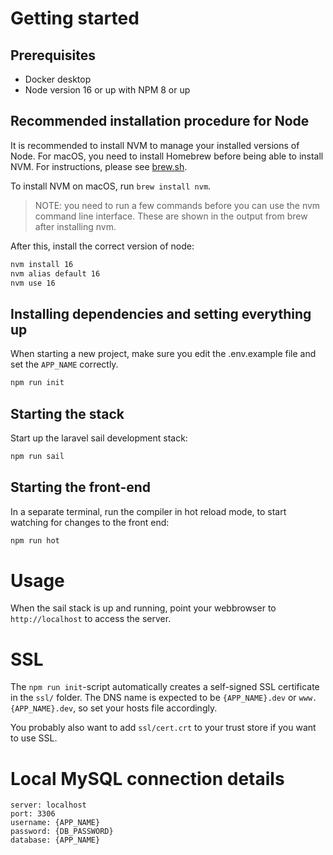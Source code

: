 # Getting started

## Prerequisites

- Docker desktop
- Node version 16 or up with NPM 8 or up

## Recommended installation procedure for Node

It is recommended to install NVM to manage your installed versions of Node. For macOS, you need to install Homebrew before being able to install NVM. For instructions, please see [brew.sh](https://brew.sh).

To install NVM on macOS, run `brew install nvm`.
> NOTE: you need to run a few commands before you can use the nvm command line interface. These are shown in the output from brew after installing nvm.

After this, install the correct version of node:

```bash
nvm install 16
nvm alias default 16
nvm use 16
```

## Installing dependencies and setting everything up

When starting a new project, make sure you edit the .env.example file and set the `APP_NAME` correctly.

```bash
npm run init
```

## Starting the stack

Start up the laravel sail development stack:
```bash
npm run sail
```

## Starting the front-end

In a separate terminal, run the compiler in hot reload mode, to start watching for changes to the front end:
```bash
npm run hot
```

# Usage
When the sail stack is up and running, point your webbrowser to `http://localhost` to access the server.

# SSL
The `npm run init`-script automatically creates a self-signed SSL certificate in the `ssl/` folder. The DNS name is expected to be `{APP_NAME}.dev` or `www.{APP_NAME}.dev`, so set your hosts file accordingly.

You probably also want to add `ssl/cert.crt` to your trust store if you want to use SSL.

# Local MySQL connection details

```
server: localhost
port: 3306
username: {APP_NAME}
password: {DB_PASSWORD}
database: {APP_NAME}
```